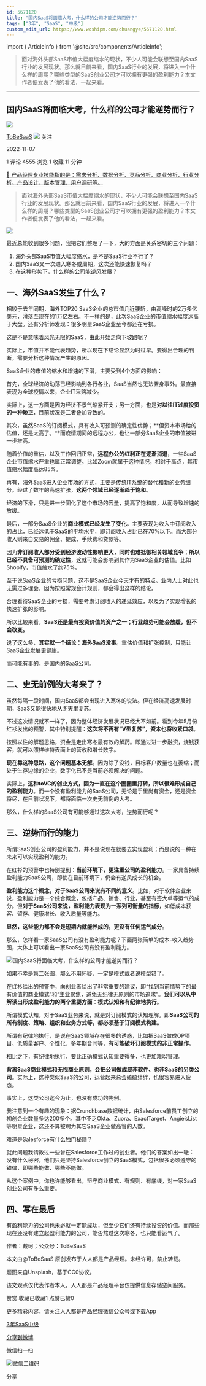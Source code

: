 ```yaml
---
id: 5671120
title: "国内SaaS将面临大考，什么样的公司才能逆势而行？"
tags: ["3年", "SaaS", "中级"]
custom_edit_url: https://www.woshipm.com/chuangye/5671120.html
---
```

import { ArticleInfo } from '@site/src/components/ArticleInfo';

<ArticleInfo
    author="ToBeSaaS"
    authorLink="https://www.woshipm.com/u/1341134"
    published="2022-11-07"
    views={4555}
    comments={1}
    collects={1}
/>

> 面对海外头部SaaS市值大幅度缩水的现状，不少人可能会联想至国内SaaS行业的发展现状。那么就目前来看，国内SaaS行业的发展，将进入一个什么样的周期？哪些类型的SaaS创业公司才可以拥有更强的盈利能力？本文作者便发表了他的看法，一起来看。

---

## 国内SaaS将面临大考，什么样的公司才能逆势而行？

[![](https://static.qidianla.com/woshipm_def_head_1.jpg?imageView2/1/w/72/h/72/q/100)](https://www.woshipm.com/u/1341134)

[ToBeSaaS](https://www.woshipm.com/u/1341134) ![](https://static.woshipm.com/tag/1101_1@2x.png) 关注

2022-11-07

1 评论 4555 浏览 1 收藏 11 分钟

[🔗 产品经理专业技能指的是：需求分析、数据分析、竞品分析、商业分析、行业分析、产品设计、版本管理、用户调研等。](https://ke.qidianla.com/courses/90pm)

> 面对海外头部SaaS市值大幅度缩水的现状，不少人可能会联想至国内SaaS行业的发展现状。那么就目前来看，国内SaaS行业的发展，将进入一个什么样的周期？哪些类型的SaaS创业公司才可以拥有更强的盈利能力？本文作者便发表了他的看法，一起来看。

![](https://image.woshipm.com/wp-files/2022/11/lgp8DjZeGYVCemg1gkft.jpg)

最近总能收到很多问题，我把它们整理了一下，大的方面是关系密切的三个问题：

1.  海外头部SaaS市值大幅度缩水，是不是SaaS行业不行了？
2.  国内SaaS又一次进入寒冬或周期，这次还能快速恢复吗？
3.  在这种形势下，什么样的公司能逆风发展？

## 一、海外SaaS发生了什么？

相较于去年同期，海外TOP20 SaaS企业的总市值几近腰斩，由高峰时的2万多亿美元，滑落至现在的1万亿左右。不一样的是，此次SaaS企业的市值缩水幅度远高于大盘。还有分析师发现：很多明星SaaS企业至今都还在亏损。

这是不是意味着风光无限的SaaS，由此开始走向下坡路呢？

实际上，市值并不能代表趋势，所以现在下结论显然为时过早。要得出合理的判断，需要分析这种情况产生的原因。

SaaS企业的市值的缩水和增速的下滑，主要受到4个方面的影响：

首先，全球经济的动荡已经影响到各行各业，SaaS当然也无法置身事外。最直接表现为全球疫情以来，企业IT采购减少。

实际上，这一方面是因为经济不景气缩紧开支；另一方面，也是**对以往IT过度投资的一种矫正**，目前状况是二者叠加导致的。

其次，虽然SaaS的订阅模式，具有收入可预测的确定性优势；**但资本市场给的估值，还是太高了。**而疫情期间的远程办公，也让一部分SaaS企业的市值被进一步推高。

随着价值的重估，以及工作回归正常，**远程办公的红利正在逐渐消退**，一些SaaS企业市值缩水严重也属正常调整。比如Zoom就属于这种情况，相对于高点，其市值缩水幅度高达85%。

再有，海外SaaS进入企业市场的方式，主要是传统IT系统的替代和新的业务细分。经过了数年的高速扩张，**这两个领域已经逐渐趋于饱和**。

经济的下滑，只是进一步固化了这个市场的容量，提高了饱和度，从而导致增速的放缓。

最后，一部分SaaS企业的**商业模式已经发生了变化**。主要表现为收入中订阅收入的占比，已经远低于SaaS的平均水平，即订阅收入占比已在70%以下。而大部分收入则来自交易的佣金、提成、手续费和贷款等。

因为**非订阅收入部分受到经济波动性影响更大，同时也难抵御相关领域竞争**；**所以已经不具备可预测的确定性**，这就可能会影响到其作为SaaS企业的估值。比如Shopify，市值缩水了约75%。

至于说SaaS企业的亏损问题，这不是SaaS企业今天才有的特点。业内人士对此也无需过多理会，因为按照常规会计规则，都会得出这样的结论。

合理看待SaaS企业的亏损，需要考虑订阅收入的递延效应，以及为了实现增长的快速扩张的影响。

所以比较来看，**SaaS还是最有投资价值的资产之一；行业趋势可能会放缓，但不会改变。**

说了这么多，**其实就一个结论：海外SaaS没事**。重估价值和扩张控制，只能让SaaS企业发展更健康。

而可能有事的，是国内的SaaS公司。

## 二、史无前例的大考来了？

虽然每隔一段时间，国内SaaS都会出现进入寒冬的说法。但在经济高速发展时期，SaaS又能很快地从冬天里复苏。

不过这次情况就不一样了，因为整体经济发展状况已经大不如前。看到今年5月份红衫发出的预警，其中特别提醒：**这次将不再有“V型复苏”，资本也将收紧口袋**。

按照以往的解题思路，资金是走出寒冬最有效的解药。即通过进一步融资，烧钱获客，就可以照样维持表面上的营收和增长数字。

**现在靠这种思路，这个问题基本无解**。因为除了没钱，目标客户数量也在萎缩；而处于生存边缘的企业，数字化已不是当前必须解决的问题。

实际上，**这种toVC的创业方式，因为一直在这个圈圈里打转，所以很难形成自己的盈利能力**。而一个没有盈利能力的SaaS公司，无论是手里尚有资金，还是资金将尽，在目前状况下，都将面临一次史无前例的大考。

那么，什么样的SaaS公司有可能够通过这次大考，逆势而行呢？

## 三、逆势而行的能力

所谓SaaS创业公司的盈利能力，并不是说现在就要去实现盈利；而是说的一种在未来可以实现盈利的能力。

在红衫的预警中也特别提到：**当前环境下，更注重公司的盈利能力**。一家具备持续盈利能力SaaS公司，即使在目前环境下，仍会有逆风成长的机会。

**盈利能力这个概念，对于SaaS公司来说有不同的意义**。比如，对于软件企业来说，盈利能力是一个综合概念，包括产品、销售、行业，甚至有签大单等运气的成分。但**对于SaaS公司来说，盈利能力表现为一系列可衡量的指标**，如低成本获客、留存、健康增长、收入质量等能力。

**显然，这些能力都不会是短期内就能养成的，更没有任何运气成分**。

那么，怎样看一家SaaS公司有没有盈利能力呢？下面两张简单的成本-收入趋势图，大体上可以看出一家SaaS公司有没有盈利能力。

![国内SaaS将面临大考，什么样的公司才能逆势而行？](https://image.woshipm.com/wp-files/2022/11/yQJ9MBCln0aB8vx6ZQqA.png)

如果不幸是第二张图，那么不用怀疑，一定是模式或者说模型错了。

在红衫给出的预警中，向创业者给出了非常重要的建议，即“找到当前情势下的最有价值的商业模式”和“主业聚焦，避免无纪律无原则的市场追求”。**我们可以从中解读出形成盈利能力的两个重要方面：模式认知和有纪律地执行**。

所谓模式认知，对于SaaS业务来说，就是对订阅模式的认知理解。即**SaaS公司的所有制度、策略、组织和业务方式等，都必须基于订阅模式构建。**

所谓有纪律地执行，是说在SaaS领域存在很多的诱惑，比如把SaaS做成OP项目、低质量客户、个性化、多年期合同等，**有可能破坏订阅模式的非正常操作**。

相比之下，有纪律地执行，要比正确模式认知重要得多，也更加难以管理。

**背离SaaS商业模式和无视商业原则，会把公司做成既非软件、也非SaaS的另类公司**。实际上，这种类似SaaS的公司，运营起来总会磕磕绊绊，也很容易进入疲态。

事实上，这类公司迄今为止，也没有成功的先例。

我注意到一个有趣的现象：据Crunchbase数据统计，由Salesforce前员工创立的初创企业数量多达200多个。其中不乏Okta、Zuora、ExactTarget、Angie’sList等明星企业，这还不算被聘为其它SaaS企业做高管的人数。

难道是Salesforce有什么独门秘籍？

就此问题我请教过一些曾在Salesforce工作过的创业者。他们的答案如出一辙：没有什么秘密，他们只是坚持Salesforce创立的SaaS模式，包括很多必须遵守的铁律，即哪些能做、哪些不能做。

从这个案例中，你也许能够看出，坚守商业模式、有规则、有底线，对一家SaaS创业公司有多么重要。

## 四、写在最后

有盈利能力的公司也未必就一定能成功，但至少它们还有持续投资的价值。而那些现在还没有建立起盈利能力的公司，能否熬过这次寒冬，也只能看运气了。

作者：戴珂；公众号：ToBeSaaS

本文由@ToBeSaaS 原创发布于人人都是产品经理。未经许可，禁止转载。

题图来自Unsplash，基于CC0协议。

该文观点仅代表作者本人，人人都是产品经理平台仅提供信息存储空间服务。

赞赏 收藏已收藏1 点赞已赞0

更多精彩内容，请关注人人都是产品经理微信公众号或下载App

[3年](https://www.woshipm.com/tag/3%e5%b9%b4)[SaaS](https://www.woshipm.com/tag/saas)[中级](https://www.woshipm.com/tag/%e4%b8%ad%e7%ba%a7)

[分享到微博](https://service.weibo.com/share/share.php?appkey=2775287854&title=国内SaaS将面临大考，什么样的公司才能逆势而行？&url=https://www.woshipm.com/chuangye/5671120.html&pic=https://image.woshipm.com/wp-files/2022/11/lgp8DjZeGYVCemg1gkft.jpg)

微信扫一扫

![微信二维码](https://api.pwmqr.com/qrcode/create/?url=https://www.woshipm.com/chuangye/5671120.html)

分享